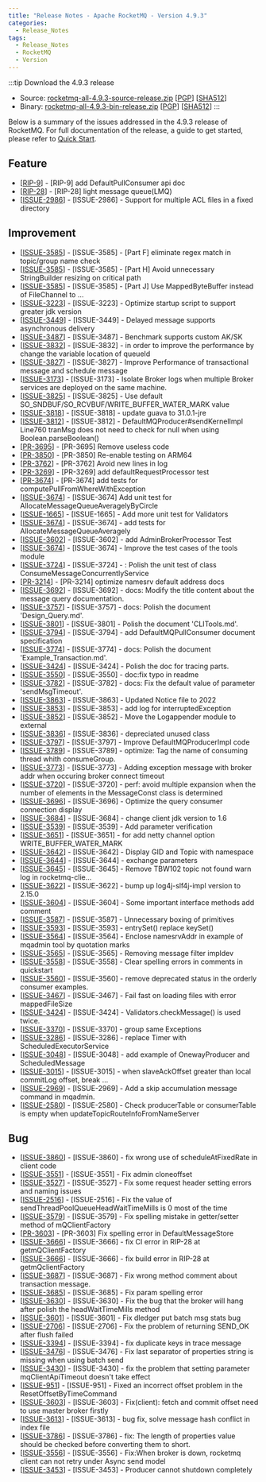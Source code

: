 ```yaml
---
title: "Release Notes - Apache RocketMQ - Version 4.9.3"
categories:
  - Release_Notes
tags:
  - Release_Notes
  - RocketMQ
  - Version
---
```




:::tip Download the 4.9.3 release
    
* Source: [rocketmq-all-4.9.3-source-release.zip](https://www.apache.org/dyn/closer.cgi?path=rocketmq/4.9.3/rocketmq-all-4.9.3-source-release.zip) [[PGP](https://www.apache.org/dist/rocketmq/4.9.3/rocketmq-all-4.9.3-source-release.zip.asc)] [[SHA512](https://www.apache.org/dist/rocketmq/4.9.3/rocketmq-all-4.9.3-source-release.zip.sha512)]
* Binary: [rocketmq-all-4.9.3-bin-release.zip](https://www.apache.org/dyn/closer.cgi?path=rocketmq/4.9.3/rocketmq-all-4.9.3-bin-release.zip) [[PGP](https://www.apache.org/dist/rocketmq/4.9.3/rocketmq-all-4.9.3-bin-release.zip.asc)] [[SHA512](https://www.apache.org/dist/rocketmq/4.9.3/rocketmq-all-4.9.3-bin-release.zip.sha512)]
:::
<!--truncate-->

Below is a summary of the issues addressed in the 4.9.3 release of RocketMQ. For full documentation of the release, a guide to get started, please refer to <a href='/docs/介绍/02quickstart/'>Quick Start</a>.

## Feature
<ul>
<li>[<a href='https://github.com/apache/rocketmq/pull/1085'>RIP-9</a>] - [RIP-9] add DefaultPullConsumer api doc</li>
<li>[<a href='https://github.com/apache/rocketmq/pull/3694'>RIP-28</a>] - [RIP-28] light message queue(LMQ)</li>
<li>[<a href='https://github.com/apache/rocketmq/issues/2986'>ISSUE-2986</a>] - [ISSUE-2986] - Support for multiple ACL files in a fixed directory</li>
</ul>

## Improvement
<ul>
<li>[<a href='https://github.com/apache/rocketmq/issues/3585'>ISSUE-3585</a>] - [ISSUE-3585] - [Part F] eliminate regex match in topic/group name check</li>
<li>[<a href='https://github.com/apache/rocketmq/issues/3585'>ISSUE-3585</a>] - [ISSUE-3585] - [Part H] Avoid unnecessary StringBuilder resizing on critical path</li>
<li>[<a href='https://github.com/apache/rocketmq/issues/3585'>ISSUE-3585</a>] - [ISSUE-3585] - [Part J] Use MappedByteBuffer instead of FileChannel to …</li>
<li>[<a href='https://github.com/apache/rocketmq/issues/3223'>ISSUE-3223</a>] - [ISSUE-3223] - Optimize  startup script to support greater jdk version</li>
<li>[<a href='https://github.com/apache/rocketmq/issues/3449'>ISSUE-3449</a>] - [ISSUE-3449] - Delayed message supports asynchronous delivery</li>
<li>[<a href='https://github.com/apache/rocketmq/issues/3487'>ISSUE-3487</a>] - [ISSUE-3487] - Benchmark supports custom AK/SK</li>
<li>[<a href='https://github.com/apache/rocketmq/issues/3832'>ISSUE-3832</a>] - [ISSUE-3832] - in order to improve the performance by change the variable location of queueId</li>
<li>[<a href='https://github.com/apache/rocketmq/issues/3827'>ISSUE-3827</a>] - [ISSUE-3827] - Improve Performance of transactional message and schedule message</li>
<li>[<a href='https://github.com/apache/rocketmq/issues/3173'>ISSUE-3173</a>] - [ISSUE-3173] - Isolate Broker logs when multiple Broker services are deployed on the same machine.</li>
<li>[<a href='https://github.com/apache/rocketmq/issues/3825'>ISSUE-3825</a>] - [ISSUE-3825] - Use default SO_SNDBUF/SO_RCVBUF/WRITE_BUFFER_WATER_MARK value</li>
<li>[<a href='https://github.com/apache/rocketmq/issues/3818'>ISSUE-3818</a>] - [ISSUE-3818] - update guava to 31.0.1-jre</li>
<li>[<a href='https://github.com/apache/rocketmq/issues/3812'>ISSUE-3812</a>] - [ISSUE-3812] - DefaultMQProducer#sendKernelImpl Line760 tranMsg does not need to check for null when using Boolean.parseBoolean()</li>
<li>[<a href='https://github.com/apache/rocketmq/pull/3695'>PR-3695</a>] - [PR-3695] Remove useless code</li>
<li>[<a href='https://github.com/apache/rocketmq/pull/3850'>PR-3850</a>] - [PR-3850] Re-enable testing on ARM64</li>
<li>[<a href='https://github.com/apache/rocketmq/pull/3762'>PR-3762</a>] - [PR-3762] Avoid new lines in log</li>
<li>[<a href='https://github.com/apache/rocketmq/pull/3269'>PR-3269</a>] - [PR-3269] add defaultRequestProcessor test</li>
<li>[<a href='https://github.com/apache/rocketmq/issues/3674'>PR-3674</a>] - [PR-3674] add tests for computePullFromWhereWithException</li>
<li>[<a href='https://github.com/apache/rocketmq/issues/3674'>ISSUE-3674</a>] - [ISSUE-3674] Add unit test for AllocateMessageQueueAveragelyByCircle</li>
<li>[<a href='https://github.com/apache/rocketmq/issues/1665'>ISSUE-1665</a>] - [ISSUE-1665] - Add more unit test for Validators</li>
<li>[<a href='https://github.com/apache/rocketmq/issues/3674'>ISSUE-3674</a>] - [ISSUE-3674] - add tests for AllocateMessageQueueAveragely</li>
<li>[<a href='https://github.com/apache/rocketmq/issues/3602'>ISSUE-3602</a>] - [ISSUE-3602] - add AdminBrokerProcessor Test</li>
<li>[<a href='https://github.com/apache/rocketmq/issues/3674'>ISSUE-3674</a>] - [ISSUE-3674] - Improve the test cases of the tools module</li>
<li>[<a href='https://github.com/apache/rocketmq/issues/3724'>ISSUE-3724</a>] - [ISSUE-3724] - : Polish the unit test of class ConsumeMessageConcurrentlyService</li>
<li>[<a href='https://github.com/apache/rocketmq/pull/3214'>PR-3214</a>] - [PR-3214] optimize namesrv default address docs</li>
<li>[<a href='https://github.com/apache/rocketmq/issues/3692'>ISSUE-3692</a>] - [ISSUE-3692] - docs: Modify the title content about the message query documentation.</li>
<li>[<a href='https://github.com/apache/rocketmq/issues/3757'>ISSUE-3757</a>] - [ISSUE-3757] - docs: Polish the document 'Design_Query.md'.</li>
<li>[<a href='https://github.com/apache/rocketmq/issues/3801'>ISSUE-3801</a>] - [ISSUE-3801] - Polish the document 'CLITools.md'.</li>
<li>[<a href='https://github.com/apache/rocketmq/issues/3794'>ISSUE-3794</a>] - [ISSUE-3794] - add DefaultMQPullConsumer document specification</li>
<li>[<a href='https://github.com/apache/rocketmq/issues/3774'>ISSUE-3774</a>] - [ISSUE-3774] - docs: Polish the document 'Example_Transaction.md'.</li>
<li>[<a href='https://github.com/apache/rocketmq/issues/3424'>ISSUE-3424</a>] - [ISSUE-3424] - Polish the doc for tracing parts.</li>
<li>[<a href='https://github.com/apache/rocketmq/issues/3550'>ISSUE-3550</a>] - [ISSUE-3550] - doc:fix typo in readme</li>
<li>[<a href='https://github.com/apache/rocketmq/issues/3782'>ISSUE-3782</a>] - [ISSUE-3782] - docs: Fix the default value of parameter 'sendMsgTimeout'.</li>
<li>[<a href='https://github.com/apache/rocketmq/issues/3863'>ISSUE-3863</a>] - [ISSUE-3863] - Updated Notice file to 2022</li>
<li>[<a href='https://github.com/apache/rocketmq/issues/3853'>ISSUE-3853</a>] - [ISSUE-3853] - add log for interruptedException</li>
<li>[<a href='https://github.com/apache/rocketmq/issues/3852'>ISSUE-3852</a>] - [ISSUE-3852] - Move the Logappender module to external</li>
<li>[<a href='https://github.com/apache/rocketmq/issues/3836'>ISSUE-3836</a>] - [ISSUE-3836] - depreciated unused class</li>
<li>[<a href='https://github.com/apache/rocketmq/issues/3797'>ISSUE-3797</a>] - [ISSUE-3797] - Improve DefaultMQProducerImpl code</li>
<li>[<a href='https://github.com/apache/rocketmq/issues/3789'>ISSUE-3789</a>] - [ISSUE-3789] - optimize: Tag the name of  consuming thread whith consumeGroup.</li>
<li>[<a href='https://github.com/apache/rocketmq/issues/3773'>ISSUE-3773</a>] - [ISSUE-3773] - Adding exception message with broker addr when occuring broker connect timeout</li>
<li>[<a href='https://github.com/apache/rocketmq/issues/3720'>ISSUE-3720</a>] - [ISSUE-3720] - perf: avoid multiple expansion when the number of elements in the MessageConst class is determined</li>
<li>[<a href='https://github.com/apache/rocketmq/issues/3696'>ISSUE-3696</a>] - [ISSUE-3696] - Optimize the query consumer connection display</li>
<li>[<a href='https://github.com/apache/rocketmq/issues/3684'>ISSUE-3684</a>] - [ISSUE-3684] - change client jdk version to 1.6</li>
<li>[<a href='https://github.com/apache/rocketmq/issues/3539'>ISSUE-3539</a>] - [ISSUE-3539] - Add parameter verification</li>
<li>[<a href='https://github.com/apache/rocketmq/issues/3651'>ISSUE-3651</a>] - [ISSUE-3651] - for add netty channel option WRITE_BUFFER_WATER_MARK</li>
<li>[<a href='https://github.com/apache/rocketmq/issues/3642'>ISSUE-3642</a>] - [ISSUE-3642] - Display GID and Topic with namespace</li>
<li>[<a href='https://github.com/apache/rocketmq/issues/3644'>ISSUE-3644</a>] - [ISSUE-3644] - exchange parameters</li>
<li>[<a href='https://github.com/apache/rocketmq/issues/3645'>ISSUE-3645</a>] - [ISSUE-3645] - Remove TBW102 topic not found warn log in rocketmq-clie…</li>
<li>[<a href='https://github.com/apache/rocketmq/issues/3622'>ISSUE-3622</a>] - [ISSUE-3622] - bump up log4j-slf4j-impl version to 2.15.0</li>
<li>[<a href='https://github.com/apache/rocketmq/issues/3604'>ISSUE-3604</a>] - [ISSUE-3604] - Some important interface methods add comment</li>
<li>[<a href='https://github.com/apache/rocketmq/issues/3587'>ISSUE-3587</a>] - [ISSUE-3587] - Unnecessary boxing of primitives</li>
<li>[<a href='https://github.com/apache/rocketmq/issues/3593'>ISSUE-3593</a>] - [ISSUE-3593] - entrySet() replace keySet()</li>
<li>[<a href='https://github.com/apache/rocketmq/issues/3564'>ISSUE-3564</a>] - [ISSUE-3564] - Enclose namesrvAddr in example of mqadmin tool by quotation marks</li>
<li>[<a href='https://github.com/apache/rocketmq/issues/3565'>ISSUE-3565</a>] - [ISSUE-3565] - Removing message filter impldev</li>
<li>[<a href='https://github.com/apache/rocketmq/issues/3558'>ISSUE-3558</a>] - [ISSUE-3558] - Clear spelling errors in comments in quickstart</li>
<li>[<a href='https://github.com/apache/rocketmq/issues/3560'>ISSUE-3560</a>] - [ISSUE-3560] - remove deprecated status in the orderly consumer examples.</li>
<li>[<a href='https://github.com/apache/rocketmq/issues/3467'>ISSUE-3467</a>] - [ISSUE-3467] - Fail fast on loading files with error mappedFileSize</li>
<li>[<a href='https://github.com/apache/rocketmq/issues/3424'>ISSUE-3424</a>] - [ISSUE-3424] - Validators.checkMessage() is used twice.</li>
<li>[<a href='https://github.com/apache/rocketmq/issues/3370'>ISSUE-3370</a>] - [ISSUE-3370] - group same Exceptions</li>
<li>[<a href='https://github.com/apache/rocketmq/issues/3286'>ISSUE-3286</a>] - [ISSUE-3286] - replace Timer with ScheduledExecutorService</li>
<li>[<a href='https://github.com/apache/rocketmq/issues/3048'>ISSUE-3048</a>] - [ISSUE-3048] - add example of OnewayProducer and ScheduledMessage</li>
<li>[<a href='https://github.com/apache/rocketmq/issues/3015'>ISSUE-3015</a>] - [ISSUE-3015] - when slaveAckOffset greater than local commitLog offset, break …</li>
<li>[<a href='https://github.com/apache/rocketmq/issues/2969'>ISSUE-2969</a>] - [ISSUE-2969] - Add a skip accumulation message command in mqadmin.</li>
<li>[<a href='https://github.com/apache/rocketmq/issues/2580'>ISSUE-2580</a>] - [ISSUE-2580] - Check producerTable or consumerTable is empty when updateTopicRouteInfoFromNameServer</li>

</ul>

## Bug
<ul>
<li>[<a href='https://github.com/apache/rocketmq/issues/3860'>ISSUE-3860</a>] - [ISSUE-3860] - fix wrong use of scheduleAtFixedRate in client code</li>
<li>[<a href='https://github.com/apache/rocketmq/issues/3551'>ISSUE-3551</a>] - [ISSUE-3551] - Fix admin cloneoffset</li>
<li>[<a href='https://github.com/apache/rocketmq/issues/3527'>ISSUE-3527</a>] - [ISSUE-3527] - Fix some request header setting errors and naming issues</li>
<li>[<a href='https://github.com/apache/rocketmq/issues/2516'>ISSUE-2516</a>] - [ISSUE-2516] -  Fix the value of sendThreadPoolQueueHeadWaitTimeMills is 0 most of the time</li>
<li>[<a href='https://github.com/apache/rocketmq/issues/3579'>ISSUE-3579</a>] - [ISSUE-3579] - Fix spelling mistake in getter/setter method of mQClientFactory</li>
<li>[<a href='https://github.com/apache/rocketmq/pull/3663'>PR-3603</a>] - [PR-3603] Fix spelling error in DefaultMessageStore</li>
<li>[<a href='https://github.com/apache/rocketmq/issues/3666'>ISSUE-3666</a>] - [ISSUE-3666] - fix CI error in RIP-28 at getmQClientFactory</li>
<li>[<a href='https://github.com/apache/rocketmq/issues/3666'>ISSUE-3666</a>] - [ISSUE-3666] - fix build error in RIP-28 at getmQclientFactory</li>
<li>[<a href='https://github.com/apache/rocketmq/issues/3687'>ISSUE-3687</a>] - [ISSUE-3687] - Fix wrong method comment about transaction message.</li>
<li>[<a href='https://github.com/apache/rocketmq/issues/3685'>ISSUE-3685</a>] - [ISSUE-3685] - Fix param spelling error</li>
<li>[<a href='https://github.com/apache/rocketmq/issues/3630'>ISSUE-3630</a>] - [ISSUE-3630] - Fix the bug that the broker will hang after polish the headWaitTimeMills method</li>
<li>[<a href='https://github.com/apache/rocketmq/issues/3601'>ISSUE-3601</a>] - [ISSUE-3601] - Fix dledger put batch msg stats bug</li>
<li>[<a href='https://github.com/apache/rocketmq/issues/2706'>ISSUE-2706</a>] - [ISSUE-2706] - Fix the problem of returning SEND_OK after flush failed</li>
<li>[<a href='https://github.com/apache/rocketmq/issues/3394'>ISSUE-3394</a>] - [ISSUE-3394] - fix duplicate keys in trace message</li>
<li>[<a href='https://github.com/apache/rocketmq/issues/3476'>ISSUE-3476</a>] - [ISSUE-3476] - Fix last separator of properties string is missing when using batch send</li>
<li>[<a href='https://github.com/apache/rocketmq/issues/3430'>ISSUE-3430</a>] - [ISSUE-3430] - fix the problem that setting parameter mqClientApiTimeout doesn't take effect</li>
<li>[<a href='https://github.com/apache/rocketmq/issues/951'>ISSUE-951</a>] - [ISSUE-951] - Fixed an incorrect offset problem in the ResetOffsetByTimeCommand</li>
<li>[<a href='https://github.com/apache/rocketmq/issues/3603'>ISSUE-3603</a>] - [ISSUE-3603] - Fix(client): fetch and commit offset need to use master broker firstly</li>
<li>[<a href='https://github.com/apache/rocketmq/issues/3613'>ISSUE-3613</a>] - [ISSUE-3613] - bug fix, solve message hash conflict in index file</li>
<li>[<a href='https://github.com/apache/rocketmq/issues/3786'>ISSUE-3786</a>] - [ISSUE-3786] - fix: The length of properties value should be checked before converting them to short.</li>
<li>[<a href='https://github.com/apache/rocketmq/issues/3556'>ISSUE-3556</a>] - [ISSUE-3556] - Fix:When broker is down, rocketmq client can not retry under Async send model</li>
<li>[<a href='https://github.com/apache/rocketmq/issues/3453'>ISSUE-3453</a>] - [ISSUE-3453] - Producer cannot shutdown completely</li>
</ul>